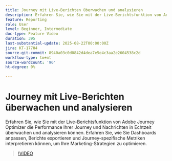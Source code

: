 ```yaml
---
title: Journey mit Live-Berichten überwachen und analysieren
description: Erfahren Sie, wie Sie mit der Live-Berichtsfunktion von Adobe Journey Optimizer die Performance Ihrer Journey und Nachrichten in Echtzeit überwachen und analysieren können. Erfahren Sie, wie Sie Dashboards anpassen, Berichte exportieren und Journey-spezifische Metriken interpretieren können, um Ihre Marketing-Strategien zu optimieren.
feature: Reporting
role: User
level: Beginner, Intermediate
doc-type: Feature Video
duration: 395
last-substantial-update: 2025-08-22T00:00:00Z
jira: KT-17704
source-git-commit: 8940a03c0d0842d4dea7e5e4c3aa2e2604538c2d
workflow-type: tm+mt
source-wordcount: '96'
ht-degree: 0%

---
```



# Journey mit Live-Berichten überwachen und analysieren

Erfahren Sie, wie Sie mit der Live-Berichtsfunktion von Adobe Journey Optimizer die Performance Ihrer Journey und Nachrichten in Echtzeit überwachen und analysieren können. Erfahren Sie, wie Sie Dashboards anpassen, Berichte exportieren und Journey-spezifische Metriken interpretieren können, um Ihre Marketing-Strategien zu optimieren.

>[!VIDEO](https://video.tv.adobe.com/v/3470844/?learn=on&enablevpops&captions=ger)
